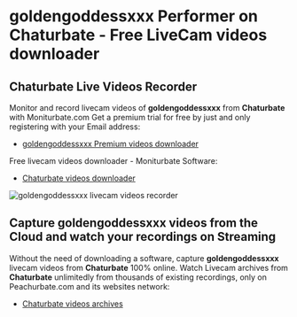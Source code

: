 # goldengoddessxxx Performer on Chaturbate - Free LiveCam videos downloader

## Chaturbate Live Videos Recorder

Monitor and record livecam videos of **goldengoddessxxx** from **Chaturbate** with Moniturbate.com
Get a premium trial for free by just and only registering with your Email address:
* [goldengoddessxxx Premium videos downloader](https://moniturbate.com/request-demo-licence-key.html)

Free livecam videos downloader - Moniturbate Software:
* [Chaturbate videos downloader](https://moniturbate.com/moniturbate-download-software.html)

![goldengoddessxxx livecam videos recorder](https://peachurnet.com/templates/moniturbate-software.png)


## Capture goldengoddessxxx videos from the Cloud and watch your recordings on Streaming

Without the need of downloading a software, capture **goldengoddessxxx** livecam videos from **Chaturbate** 100% online.
Watch Livecam archives from **Chaturbate** unlimitedly from thousands of existing recordings, only on Peachurbate.com and its websites network:
* [Chaturbate videos archives](https://peachurnet.com/)